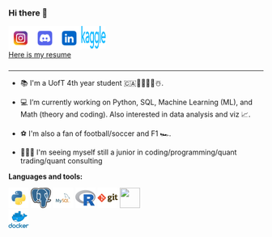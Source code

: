 ### Hi there 👋 


<!--- <a href="https://jamie1377.github.io/webpage.html">Visit my Personal website!</a> --->

<a href="https://www.instagram.com/wakinglions__/">
  <img align="left" alt="Jamie's Instagram" width="48px" src="https://github.com/Jamie1377/Jamie1377/blob/main/vecteezy_instagram-logo-transparent-png_21492161_981.png" />
</a>
<a href="https://discord.com/channels/@me/1079547666377228288">
  <img align="left" alt="Jamie's Discord" width="48px" src="https://github.com/Jamie1377/Jamie1377/blob/main/vecteezy_discord-logo-png-discord-icon-transparent-png_18930718_792.png" />
</a>


<a href="https://www.linkedin.com/in/yueyu10">
  <img align="left" alt="Jamie's LinkedIN" width="48px" src="https://github.com/Jamie1377/Jamie1377/blob/main/vecteezy_linkedin-logo-png-linkedin-icon-transparent-png_18930587_72.png" />
</a>

<a href="https://www.kaggle.com/jamieyu1">
  <img align="left" alt="Jamie's Kaggle" width="48px" height="45px" src="https://github.com/Jamie1377/Jamie1377/blob/main/Kaggle_Logo.svg" />
</a>


  
<br>     


<br>
<p>
<a 
  href="https://github.com/Jamie1377/Resume/blob/main/Resume%20Quant%20Fin%20Mar%2024.pdf"> Here is my resume  
</a>
</p>


###


---- 


- 📚  I'm a UofT 4th year student 🇨🇦🍁🍂🥶🧊☃️.
  
- 💻  I’m currently working on Python, SQL, Machine Learning (ML), and Math (theory and coding). Also interested in data analysis and viz 📈.
  
- ⚽️  I'm also a fan of football/soccer and F1 🏎.
  
- 🧑🏻‍💻  I'm seeing myself still a junior in coding/programming/quant trading/quant consulting 
  

**Languages and tools:**  

<code><img height="40" src="https://raw.githubusercontent.com/github/explore/80688e429a7d4ef2fca1e82350fe8e3517d3494d/topics/python/python.png"></code>
<code><img height="40" src="https://raw.githubusercontent.com/github/explore/80688e429a7d4ef2fca1e82350fe8e3517d3494d/topics/postgresql/postgresql.png"></code>
<code><img height="40" src="https://raw.githubusercontent.com/github/explore/80688e429a7d4ef2fca1e82350fe8e3517d3494d/topics/mysql/mysql.png"></code>
<code><img height="40" src="https://raw.githubusercontent.com/github/explore/80688e429a7d4ef2fca1e82350fe8e3517d3494d/topics/r/r.png"></code>
<code><img height="40" src="https://raw.githubusercontent.com/github/explore/80688e429a7d4ef2fca1e82350fe8e3517d3494d/topics/git/git.png"></code>
<code><img height="40" width="40" src="https://github.com/Jamie1377/Jamie1377/assets/122959846/f0cc641d-306e-435a-ae40-aa2b84722ffb"></code>  
<code><img height="40" width="40" src="https://raw.githubusercontent.com/github/explore/80688e429a7d4ef2fca1e82350fe8e3517d3494d/topics/docker/docker.png"></code>  




<!---
- The GitHub Readme Stat from Anurag 👍
 [![Anurag's GitHub stats](https://github-readme-stats.vercel.app/api?username=Jamie1377&show=reviews,discussions_started,discussions_answered&show_icons=true&theme=dracula)](https://github.com/anuraghazra/github-readme-stats)-->





<!--
**Jamie1377/Jamie1377** is a ✨ _special_ ✨ repository because its `README.md` (this file) appears on your GitHub profile.

Here are some ideas to get you started:

- 🔭 I’m currently working on ...
- 🌱 I’m currently learning ...
- 👯 I’m looking to collaborate on ...
- 🤔 I’m looking for help with ...
- 💬 Ask me about ...
- 📫 How to reach me: ...
- 😄 Pronouns: ...
- ⚡ Fun fact: ...
-->
